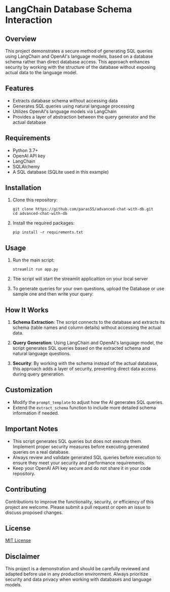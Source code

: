 # LangChain Database Schema Interaction

## Overview

This project demonstrates a secure method of generating SQL queries using LangChain and OpenAI's language models, based on a database schema rather than direct database access. This approach enhances security by working with the structure of the database without exposing actual data to the language model.

## Features

- Extracts database schema without accessing data
- Generates SQL queries using natural language processing
- Utilizes OpenAI's language models via LangChain
- Provides a layer of abstraction between the query generator and the actual database

## Requirements

- Python 3.7+
- OpenAI API key
- LangChain
- SQLAlchemy
- A SQL database (SQLite used in this example)

## Installation

1. Clone this repository:
   ```
   git clone https://github.com/paras55/advanced-chat-with-db.git
   cd advanced-chat-with-db
   ```

2. Install the required packages:
   ```
   pip install -r requirements.txt
   ```

## Usage

1. Run the main script:
   ```
   streamlit run app.py
   ```

2. The script will start the streamlit applicaltion on your local server

3. To generate queries for your own questions, upload the Database or use sample one and then write your query:
   

## How It Works

1. **Schema Extraction**: The script connects to the database and extracts its schema (table names and column details) without accessing the actual data.

2. **Query Generation**: Using LangChain and OpenAI's language model, the script generates SQL queries based on the extracted schema and natural language questions.

3. **Security**: By working with the schema instead of the actual database, this approach adds a layer of security, preventing direct data access during query generation.

## Customization

- Modify the `prompt_template` to adjust how the AI generates SQL queries.
- Extend the `extract_schema` function to include more detailed schema information if needed.

## Important Notes

- This script generates SQL queries but does not execute them. Implement proper security measures before executing generated queries on a real database.
- Always review and validate generated SQL queries before execution to ensure they meet your security and performance requirements.
- Keep your OpenAI API key secure and do not share it in your code repository.

## Contributing

Contributions to improve the functionality, security, or efficiency of this project are welcome. Please submit a pull request or open an issue to discuss proposed changes.

## License

[MIT License](LICENSE)

## Disclaimer

This project is a demonstration and should be carefully reviewed and adapted before use in any production environment. Always prioritize security and data privacy when working with databases and language models.
